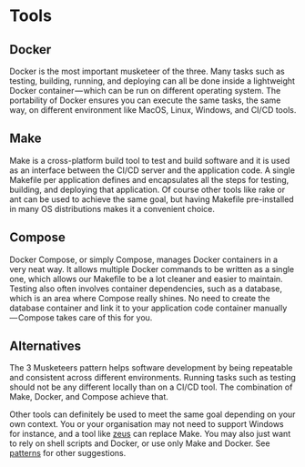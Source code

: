 # Tools

## Docker

Docker is the most important musketeer of the three. Many tasks such as testing, building, running, and deploying can all be done inside a lightweight Docker container — which can be run on different operating system. The portability of Docker ensures you can execute the same tasks, the same way, on different environment like MacOS, Linux, Windows, and CI/CD tools.

## Make

Make is a cross-platform build tool to test and build software and it is used as an interface between the CI/CD server and the application code. A single Makefile per application defines and encapsulates all the steps for testing, building, and deploying that application. Of course other tools like rake or ant can be used to achieve the same goal, but having Makefile pre-installed in many OS distributions makes it a convenient choice.

## Compose

Docker Compose, or simply Compose, manages Docker containers in a very neat way. It allows multiple Docker commands to be written as a single one, which allows our Makefile to be a lot cleaner and easier to maintain. Testing also often involves container dependencies, such as a database, which is an area where Compose really shines. No need to create the database container and link it to your application code container manually — Compose takes care of this for you.

## Alternatives

The 3 Musketeers pattern helps software development by being repeatable and consistent across different environments. Running tasks such as testing should not be any different locally than on a CI/CD tool. The combination of Make, Docker, and Compose achieve that.

Other tools can definitely be used to meet the same goal depending on your own context. You or your organisation may not need to support Windows for instance, and a tool like [zeus][linkZeus] can replace Make. You may also just want to rely on shell scripts and Docker, or use only Make and Docker. See [patterns][linkPatterns] for other suggestions.


[linkPatterns]: ../docs/patterns
[linkZeus]: https://github.com/dreadl0ck/zeus
